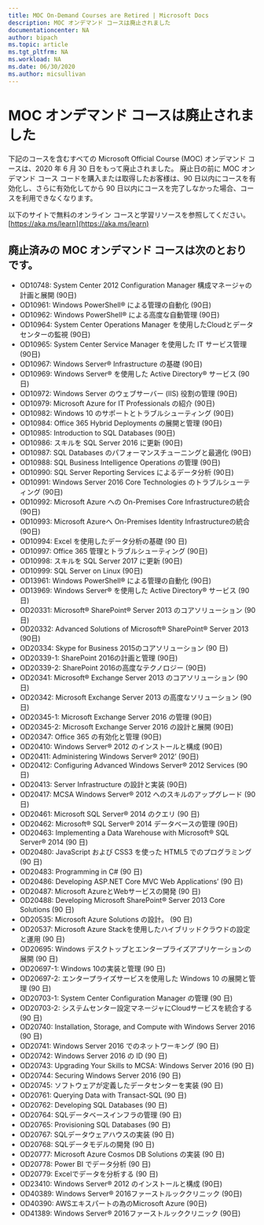 ```yaml
---
title: MOC On-Demand Courses are Retired | Microsoft Docs
description: MOC オンデマンド コースは廃止されました 
documentationcenter: NA 
author: bipach
ms.topic: article
ms.tgt_pltfrm: NA
ms.workload: NA
ms.date: 06/30/2020
ms.author: micsullivan
---
```

# MOC オンデマンド コースは廃止されました

下記のコースを含むすべての Microsoft Official Course (MOC) オンデマンド コースは、2020 年 6 月 30 日をもって廃止されました。  廃止日の前に MOC オンデマンド コース コードを購入または取得したお客様は、90 日以内にコースを有効化し、さらに有効化してから 90 日以内にコースを完了しなかった場合、コースを利用できなくなります。

以下のサイトで無料のオンライン コースと学習リソースを参照してください。[https://aka.ms/learn](https://aka.ms/learn)

## 廃止済みの MOC オンデマンド コースは次のとおりです。

- OD10748: System Center 2012 Configuration Manager 構成マネージャの計画と展開 (90日)
- OD10961: Windows PowerShell® による管理の自動化 (90日)
- OD10962: Windows PowerShell® による高度な自動管理 (90日)  
- OD10964: System Center Operations Manager を使用したCloudとデータセンターの監視 (90日)  
- OD10965: System Center Service Manager を使用した IT サービス管理 (90日)  
- OD10967: Windows Server® Infrastructure の基礎 (90日)  
- OD10969: Windows Server® を使用した Active Directory® サービス (90日)  
- OD10972: Windows Server のウェブサーバー (IIS) 役割の管理 (90日)  
- OD10979: Microsoft Azure for IT Professionals の紹介 (90日)  
- OD10982: Windows 10 のサポートとトラブルシューティング (90日)  
- OD10984: Office 365 Hybrid Deployments の展開と管理 (90日)  
- OD10985: Introduction to SQL Databases (90日)  
- OD10986: スキルを SQL Server 2016 に更新 (90日)  
- OD10987: SQL Databases のパフォーマンスチューニングと最適化 (90日)  
- OD10988: SQL Business Intelligence Operations の管理 (90日)  
- OD10990: SQL Server Reporting Services によるデータ分析 (90日)  
- OD10991: Windows Server 2016 Core Technologies のトラブルシューティング (90日)  
- OD10992: Microsoft Azure への On-Premises Core Infrastructureの統合 (90日)  
- OD10993: Microsoft Azureへ On-Premises Identity Infrastructureの統合 (90日)  
- OD10994: Excel を使用したデータ分析の基礎 (90 日)  
- OD10997: Office 365 管理とトラブルシューティング (90日)  
- OD10998: スキルを SQL Server 2017 に更新 (90日)  
- OD10999: SQL Server on Linux (90日)  
- OD13961: Windows PowerShell® による管理の自動化 (90日)  
- OD13969: Windows Server® を使用した Active Directory® サービス (90日)  
- OD20331: Microsoft® SharePoint® Server 2013 のコアソリューション (90日)  
- OD20332: Advanced Solutions of Microsoft® SharePoint® Server 2013 (90日)  
- OD20334: Skype for Business 2015のコアソリューション (90 日)  
- OD20339-1: SharePoint 2016の計画と管理 (90日)  
- OD20339-2: SharePoint 2016の高度なテクノロジー (90日)  
- OD20341: Microsoft® Exchange Server 2013 のコアソリューション (90日)  
- OD20342: Microsoft Exchange Server 2013 の高度なソリューション (90日)  
- OD20345-1: Microsoft Exchange Server 2016 の管理 (90日)  
- OD20345-2: Microsoft Exchange Server 2016 の設計と展開 (90日)  
- OD20347: Office 365 の有効化と管理 (90日)  
- OD20410: Windows Server® 2012 のインストールと構成 (90日)  
- OD20411: Administering Windows Server® 2012’ (90日)  
- OD20412: Configuring Advanced Windows Server® 2012 Services (90日)  
- OD20413: Server Infrastructure の設計と実装 (90日)  
- OD20417: MCSA Windows Server® 2012 へのスキルのアップグレード (90日)  
- OD20461: Microsoft SQL Server® 2014 のクエリ (90 日)  
- OD20462: Microsoft® SQL Server® 2014 データベースの管理 (90日)  
- OD20463: Implementing a Data Warehouse with Microsoft® SQL Server® 2014 (90 日)  
- OD20480: JavaScript および CSS3 を使った HTML5 でのプログラミング (90 日)  
- OD20483: Programming in C# (90 日)  
- OD20486: Developing ASP.NET Core MVC Web Applications’ (90 日)  
- OD20487: Microsoft AzureとWebサービスの開発 (90 日)  
- OD20488: Developing Microsoft SharePoint® Server 2013 Core Solutions (90 日)  
- OD20535: Microsoft Azure Solutions の設計。 (90 日)  
- OD20537: Microsoft Azure Stackを使用したハイブリッドクラウドの設定と運用 (90 日)  
- OD20695: Windows デスクトップとエンタープライズアプリケーションの展開 (90 日)  
- OD20697-1: Windows 10の実装と管理 (90 日)  
- OD20697-2: エンタープライズサービスを使用した Windows 10 の展開と管理 (90 日)  
- OD20703-1: System Center Configuration Manager の管理 (90 日)  
- OD20703-2: システムセンター設定マネージャにCloudサービスを統合する (90 日)  
- OD20740: Installation, Storage, and Compute with Windows Server 2016 (90 日)  
- OD20741: Windows Server 2016 でのネットワーキング (90 日)  
- OD20742: Windows Server 2016 の ID (90 日)  
- OD20743: Upgrading Your Skills to MCSA: Windows Server 2016 (90 日)  
- OD20744: Securing Windows Server 2016 (90 日)  
- OD20745: ソフトウェアが定義したデータセンターを実装 (90 日)  
- OD20761: Querying Data with Transact-SQL (90 日)  
- OD20762: Developing SQL Databases (90 日)  
- OD20764: SQLデータベースインフラの管理 (90 日)  
- OD20765: Provisioning SQL Databases (90 日)  
- OD20767: SQLデータウェアハウスの実装 (90 日)  
- OD20768: SQLデータモデルの開発 (90 日)  
- OD20777: Microsoft Azure Cosmos DB Solutions の実装 (90 日)  
- OD20778: Power BI でデータ分析 (90 日)  
- OD20779: Excelでデータを分析する (90 日)  
- OD23410: Windows Server® 2012 のインストールと構成 (90日)  
- OD40389: Windows Server® 2016ファーストルッククリニック (90日)  
- OD40390: AWSエキスパートの為のMicrosoft Azure (90日)  
- OD41389: Windows Server® 2016ファーストルッククリニック (90日)  
